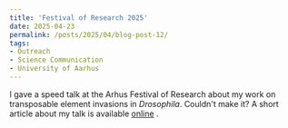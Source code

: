 ```yaml
---
title: 'Festival of Research 2025'
date: 2025-04-23
permalink: /posts/2025/04/blog-post-12/
tags:
- Outreach
- Science Communication
- University of Aarhus
---
```


I gave a speed talk at the Arhus Festival of Research about my work on transposable element invasions in *Drosophila*. 
Couldn't make it? A short article about my talk is available [online](https://aias.au.dk/events/show/artikel/the-battle-within-how-fruit-flies-defend-their-dna-from-jumping-genes)
.
